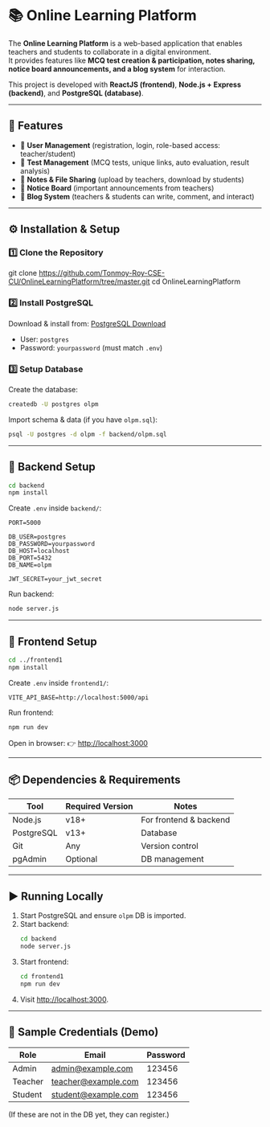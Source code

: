 # 📚 Online Learning Platform

The **Online Learning Platform** is a web-based application that enables teachers and students to collaborate in a digital environment.  
It provides features like **MCQ test creation & participation, notes sharing, notice board announcements, and a blog system** for interaction.  

This project is developed with **ReactJS (frontend)**, **Node.js + Express (backend)**, and **PostgreSQL (database)**.  

---

## 🚀 Features
- 👤 **User Management** (registration, login, role-based access: teacher/student)  
- 📝 **Test Management** (MCQ tests, unique links, auto evaluation, result analysis)  
- 📂 **Notes & File Sharing** (upload by teachers, download by students)  
- 📢 **Notice Board** (important announcements from teachers)  
- 📰 **Blog System** (teachers & students can write, comment, and interact)  

---

## ⚙️ Installation & Setup

### 1️⃣ Clone the Repository
git clone https://github.com/Tonmoy-Roy-CSE-CU/OnlineLearningPlatform/tree/master.git
cd OnlineLearningPlatform

### 2️⃣ Install PostgreSQL
Download & install from: [PostgreSQL Download](https://www.postgresql.org/download/windows/)
* User: `postgres`
* Password: `yourpassword` (must match `.env`)

### 3️⃣ Setup Database
Create the database:
```bash
createdb -U postgres olpm
```

Import schema & data (if you have `olpm.sql`):
```bash
psql -U postgres -d olpm -f backend/olpm.sql
```

---

## 🧪 Backend Setup
```bash
cd backend
npm install
```

Create `.env` inside `backend/`:
```env
PORT=5000

DB_USER=postgres
DB_PASSWORD=yourpassword
DB_HOST=localhost
DB_PORT=5432
DB_NAME=olpm

JWT_SECRET=your_jwt_secret
```

Run backend:
```bash
node server.js
```

---

## 🎨 Frontend Setup
```bash
cd ../frontend1
npm install
```

Create `.env` inside `frontend1/`:
```env
VITE_API_BASE=http://localhost:5000/api
```

Run frontend:
```bash
npm run dev
```

Open in browser:
👉 [http://localhost:3000](http://localhost:3000)

---

## 📦 Dependencies & Requirements

| Tool       | Required Version | Notes                  |
| ---------- | ---------------- | ---------------------- |
| Node.js    | v18+             | For frontend & backend |
| PostgreSQL | v13+             | Database               |
| Git        | Any              | Version control        |
| pgAdmin    | Optional         | DB management          |

---

## ▶️ Running Locally

1. Start PostgreSQL and ensure `olpm` DB is imported.
2. Start backend:
   ```bash
   cd backend
   node server.js
   ```
3. Start frontend:
   ```bash
   cd frontend1
   npm run dev
   ```
4. Visit [http://localhost:3000](http://localhost:3000).

---

## 👤 Sample Credentials (Demo)

| Role    | Email                                             | Password |
| ------- | ------------------------------------------------- | -------- |
| Admin   | [admin@example.com](mailto:admin@example.com)     | 123456   |
| Teacher | [teacher@example.com](mailto:teacher@example.com) | 123456   |
| Student | [student@example.com](mailto:student@example.com) | 123456   |

(If these are not in the DB yet, they can register.)



